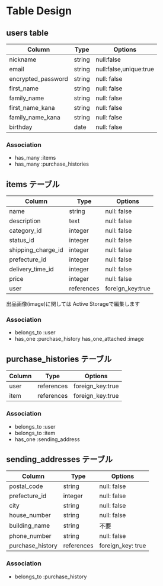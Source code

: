 # Table Design

## users table

| Column             | Type   | Options                |
| ------------------ | ------ | ---------------------- |
| nickname           | string | null:false             |
| email              | string | null:false,unique:true |
| encrypted_password | string | null: false            |
| first_name         | string | null: false            |
| family_name        | string | null: false            |
| first_name_kana    | string | null: false            |
| family_name_kana   | string | null: false            |
| birthday           | date    | null: false           |

### Association

- has_many :items
- has_many :purchase_histories


## items テーブル

| Column             | Type       | Options                       |
| ------------------ | ---------- | ----------------------------- |
| name               | string     | null: false                   |
| description        | text       | null: false                   |
| category_id        | integer    | null: false                   |
| status_id          | integer    | null: false                   |
| shipping_charge_id | integer    | null: false                   |
| prefecture_id      | integer    | null: false                   |
| delivery_time_id   | integer    | null: false                   |
| price              | integer    | null: false                   |
| user               | references | foreign_key:true |

出品画像(image)に関しては Active Storageで編集します

### Association

- belongs_to :user
- has_one :purchase_history
  has_one_attached :image  

## purchase_histories テーブル

| Column  | Type       | Options                       |
| ------- | ---------- | ----------------------------- |
| user    | references |  foreign_key:true |
| item    | references |  foreign_key:true |

### Association

- belongs_to :user
- belongs_to :item
- has_one :sending_address


## sending_addresses テーブル

| Column               | Type       | Options                        |
| -------------------- | ---------- | ------------------------------ |
| postal_code          | string     | null: false                    |
| prefecture_id        | integer    | null: false                    |
| city                 | string     | null: false                    |
| house_number         | string     | null: false                    |
| building_name        | string     | 不要                            |
| phone_number         | string     | null: false                    |
| purchase_history     | references | foreign_key: true |

### Association

- belongs_to :purchase_history
